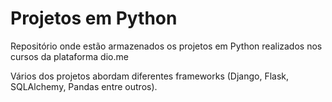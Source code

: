# Projetos em Python
Repositório onde estão armazenados os projetos em Python realizados nos cursos da plataforma dio.me

Vários dos projetos abordam diferentes frameworks (Django, Flask, SQLAlchemy, Pandas entre outros).
